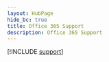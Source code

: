 ```yaml
--- 
layout: HubPage
hide_bc: true
title: Office 365 Support
description: Office 365 Support
---
```


[!INCLUDE [support](/common/Office/troubleshoot.md)]